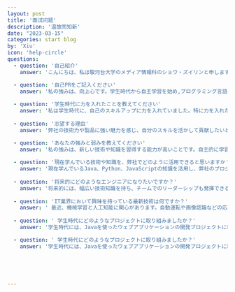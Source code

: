 ```yaml
---
layout: post
title: '面试问题'
description: '温故而知新'
date: "2023-03-15"
categories: start blog
by: 'Xiu'
icon: 'help-circle'
questions:
  - question: '自己紹介'
    answer: 'こんにちは、私は駿河台大学のメディア情報科のショウ・ズイリンと申します。私はIT企業での活躍を目指し.プログラミングやウェブデザイン、データ解析など、IT分野において様々なスキルを身につけてきました。これまでの経験を活かし、会社に貢献できるよう努めてまいります。よろしくお願いいたします。'

  - question: '自己PRをご記入ください'
    answer: '私の強みは、向上心です。学生時代から自主学習を始め,プログラミング言語を学び、プログラムを書くことで、問題解決の能力と創造力を伸ばした。また、チームプロジェクトに参加することで、コミュニケーション能力を向上させ、協調性も身につけました。御社の開発部門に興味を持ち、私の経験を活かしてお客様の要望を把握し、最適なソリューションを提供することができます。また自己改善を重視し、チームに貢献しながら一緒に成長していきたいと思います。'
    
  - question: '学生時代に力を入れたことを教えてください'
    answer: '私は学生時代に、自己のスキルアップに力を入れていました。特に力を入れたのは、Javaプログラミングの学習でした。独学で学び、独学で基礎知識や開発スキルを身につけました。オンライン模擬試験で不足分野を特定し、改善し、最終的にJava資格を取得しました。この経験で、自己学習力を高め、目標に努力する大切さや、新しいチャレンジの楽しさ、自己成長の意義を感じました。'
    
  - question: '志望する理由'
    answer: '弊社の技術力や製品に強い魅力を感じ、自分のスキルを活かして貢献したいと考えました。また、社内の風土やチームワークの良さにも惹かれました。弊社で働くことで、技術者として成長できると確信しています。'

  - question: 'あなたの強みと弱みを教えてください'
    answer: '私の強みは、新しい技術や知識を習得する能力が高いことです。自主的に学習し、実践を通じて習得していくことが得意です。一方、私の弱みは、時には細部にこだわりすぎてしまうことです。しかし、時間管理や優先順位の設定を意識することで、効率的にタスクをこなすよう努力しています。'
    
  - question: '現在学んでいる技術や知識を、弊社でどのように活用できると思いますか？'
    answer: '現在学んでいるJava、Python、JavaScriptの知識を活用し、弊社のプロジェクト開発に貢献できると思います。また、機械学習の基本的な知識も持っているため、今後の技術開発にも役立てられると考えています。'
  
  - question: '将来的にどのようなエンジニアになりたいですか？'
    answer: '将来的には、幅広い技術知識を持ち、チームでのリーダーシップも発揮できるエンジニアになりたいです。また、社会に貢献できるような技術開発に携わりたいと考えています。'
  
  - question: 'IT業界において興味を持っている最新技術は何ですか？'
    answer: ' 最近、機械学習と人工知能に関心があります。自動運転や画像認識などの応用技術が急速に発展しており、今後のIT業界に大きな影響を与えると思っています。'
  
  - question: ' 学生時代にどのようなプロジェクトに取り組みましたか？'
    answer: '学生時代には、Javaを使ったウェブアプリケーションの開発プロジェクトに取り組みました。チームで開発し、私はバックエンドの実装を担当しました。'

  - question: ' 学生時代にどのようなプロジェクトに取り組みましたか？'
    answer: '学生時代には、Javaを使ったウェブアプリケーションの開発プロジェクトに取り組みました。チームで開発し、私はバックエンドの実装を担当しました。'



    

---
```


